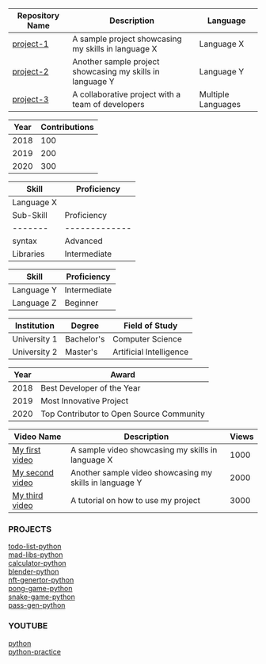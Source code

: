 | Repository Name | Description                                   | Language | 
|------------------|-----------------------------------------------|----------| 
| [project-1](https://github.com/username/project-1) | A sample project showcasing my skills in language X | Language X | 
| [project-2](https://github.com/username/project-2) | Another sample project showcasing my skills in language Y | Language Y | 
| [project-3](https://github.com/username/project-3) | A collaborative project with a team of developers | Multiple Languages | 

| Year | Contributions | 
|------|---------------| 
| 2018 | 100 | 
| 2019 | 200 | 
| 2020 | 300 | 

| Skill | Proficiency | 
|-------|-------------| 
| Language X | 
| Sub-Skill | Proficiency | 
|-------|-------------| 
| syntax | Advanced    | 
| Libraries | Intermediate | 

| Skill | Proficiency | 
|-------|-------------| 
| Language Y | Intermediate | 
| Language Z | Beginner    | 

| Institution | Degree    | Field of Study | 
|-------------|----------|----------------| 
| University 1 | Bachelor's | Computer Science | 
| University 2 | Master's  | Artificial Intelligence | 

| Year | Award                | 
|------|----------------------| 
| 2018 | Best Developer of the Year | 
| 2019 | Most Innovative Project  | 
| 2020 | Top Contributor to Open Source Community | 

| Video Name | Description                                   | Views | 
|------------------|--------------------------------------------------|-------| 
| [My first video](https://youtube.com/watch?v=123) | A sample video showcasing my skills in language X | 1000 | 
| [My second video](https://youtube.com/watch?v=456) | Another sample video showcasing my skills in language Y | 2000 | 
| [My third video](https://youtube.com/watch?v=789) | A tutorial on how to use my project | 3000 |



### PROJECTS
 
<!-- recent_releases starts -->
[todo-list-python](https://github.com/enoobis/todo-list-python)</br>
[mad-libs-python](https://github.com/enoobis/mad-libs-python)</br>
[calculator-python](https://github.com/enoobis/calculator-python)</br>
[blender-python](https://github.com/enoobis/blender-stickman-python)</br> 
[nft-genertor-python](https://github.com/enoobis/nft-genertor)</br> 
[pong-game-python](https://github.com/enoobis/pong-game-python)</br>
[snake-game-python](https://github.com/enoobis/snake-game-python)</br> 
[pass-gen-python](https://github.com/enoobis/password-generator-python)</br>


</td><td valign="top" width="200%">
 
### YOUTUBE
 
<!-- tils starts -->
[python](https://www.youtube.com/playlist?list=PLql3uvAHMl-N75yWwlRhLGRHym75HpMkl)</br>
[python-practice](https://www.youtube.com/playlist?list=PLql3uvAHMl-OdVcnNBRP-75gIkjVIPXHz) 
 
<table><tr>
</div>



